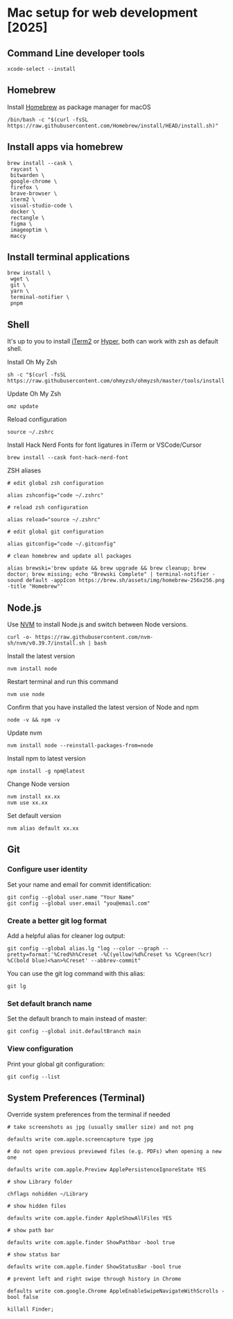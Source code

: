 # Mac setup for web development [2025]

## Command Line developer tools

```
xcode-select --install
```

## Homebrew

Install [Homebrew](https://brew.sh/) as package manager for macOS

```
/bin/bash -c "$(curl -fsSL https://raw.githubusercontent.com/Homebrew/install/HEAD/install.sh)"
```

## Install apps via homebrew

```
brew install --cask \
 raycast \
 bitwarden \
 google-chrome \
 firefox \
 brave-browser \
 iterm2 \
 visual-studio-code \
 docker \
 rectangle \
 figma \
 imageoptim \
 maccy
```

## Install terminal applications

```
brew install \
 wget \
 git \
 yarn \
 terminal-notifier \
 pnpm
```

## Shell

It's up to you to install [iTerm2](https://iterm2.com/) or [Hyper](https://hyper.is/), both can work with zsh as default shell.

Install Oh My Zsh

```
sh -c "$(curl -fsSL https://raw.githubusercontent.com/ohmyzsh/ohmyzsh/master/tools/install.sh)"
```

Update Oh My Zsh

```
omz update
```

Reload configuration

```
source ~/.zshrc
```

Install Hack Nerd Fonts for font ligatures in iTerm or VSCode/Cursor

```
brew install --cask font-hack-nerd-font
```

ZSH aliases

```
# edit global zsh configuration

alias zshconfig="code ~/.zshrc"

# reload zsh configuration

alias reload="source ~/.zshrc"

# edit global git configuration

alias gitconfig="code ~/.gitconfig"

# clean homebrew and update all packages

alias brewski='brew update && brew upgrade && brew cleanup; brew doctor; brew missing; echo "Brewski Complete" | terminal-notifier -sound default -appIcon https://brew.sh/assets/img/homebrew-256x256.png -title "Homebrew"'
```

## Node.js

Use [NVM](https://github.com/nvm-sh/nvm) to install Node.js and switch between Node versions.

```
curl -o- https://raw.githubusercontent.com/nvm-sh/nvm/v0.39.7/install.sh | bash
```

Install the latest version

```
nvm install node
```

Restart terminal and run this command

```
nvm use node
```

Confirm that you have installed the latest version of Node and npm

```
node -v && npm -v
```

Update nvm

```
nvm install node --reinstall-packages-from=node
```

Install npm to latest version

```
npm install -g npm@latest
```

Change Node version

```
nvm install xx.xx
nvm use xx.xx
```

Set default version

```
nvm alias default xx.xx
```

## Git

### Configure user identity

Set your name and email for commit identification:

```
git config --global user.name "Your Name"
git config --global user.email "you@email.com"
```

### Create a better git log format

Add a helpful alias for cleaner log output:

```
git config --global alias.lg "log --color --graph --pretty=format:'%Cred%h%Creset -%C(yellow)%d%Creset %s %Cgreen(%cr) %C(bold blue)<%an>%Creset' --abbrev-commit"
```

You can use the git log command with this alias:

```
git lg
```

### Set default branch name

Set the default branch to main instead of master:

```
git config --global init.defaultBranch main
```

### View configuration

Print your global git configuration:

```
git config --list
```

## System Preferences (Terminal)

Override system preferences from the terminal if needed

```
# take screenshots as jpg (usually smaller size) and not png

defaults write com.apple.screencapture type jpg

# do not open previous previewed files (e.g. PDFs) when opening a new one

defaults write com.apple.Preview ApplePersistenceIgnoreState YES

# show Library folder

chflags nohidden ~/Library

# show hidden files

defaults write com.apple.finder AppleShowAllFiles YES

# show path bar

defaults write com.apple.finder ShowPathbar -bool true

# show status bar

defaults write com.apple.finder ShowStatusBar -bool true

# prevent left and right swipe through history in Chrome

defaults write com.google.Chrome AppleEnableSwipeNavigateWithScrolls -bool false

killall Finder;
```
